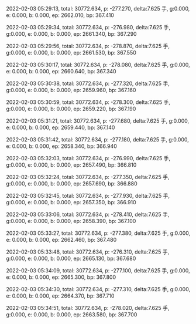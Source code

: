 2022-02-03 05:29:13, total: 30772.634, p: -277.270, delta:7.625 手, g:0.000, e: 0.000, b: 0.000, ep: 2662.010, bp: 367.410

2022-02-03 05:29:34, total: 30772.634, p: -276.980, delta:7.625 手, g:0.000, e: 0.000, b: 0.000, ep: 2661.340, bp: 367.290

2022-02-03 05:29:56, total: 30772.634, p: -278.870, delta:7.625 手, g:0.000, e: 0.000, b: 0.000, ep: 2661.530, bp: 367.550

2022-02-03 05:30:17, total: 30772.634, p: -278.080, delta:7.625 手, g:0.000, e: 0.000, b: 0.000, ep: 2660.640, bp: 367.340

2022-02-03 05:30:38, total: 30772.634, p: -277.320, delta:7.625 手, g:0.000, e: 0.000, b: 0.000, ep: 2659.960, bp: 367.160

2022-02-03 05:30:59, total: 30772.634, p: -278.300, delta:7.625 手, g:0.000, e: 0.000, b: 0.000, ep: 2659.220, bp: 367.190

2022-02-03 05:31:21, total: 30772.634, p: -277.680, delta:7.625 手, g:0.000, e: 0.000, b: 0.000, ep: 2659.440, bp: 367.140

2022-02-03 05:31:42, total: 30772.634, p: -277.180, delta:7.625 手, g:0.000, e: 0.000, b: 0.000, ep: 2658.340, bp: 366.940

2022-02-03 05:32:03, total: 30772.634, p: -276.990, delta:7.625 手, g:0.000, e: 0.000, b: 0.000, ep: 2657.490, bp: 366.810

2022-02-03 05:32:24, total: 30772.634, p: -277.350, delta:7.625 手, g:0.000, e: 0.000, b: 0.000, ep: 2657.690, bp: 366.880

2022-02-03 05:32:45, total: 30772.634, p: -277.930, delta:7.625 手, g:0.000, e: 0.000, b: 0.000, ep: 2657.350, bp: 366.910

2022-02-03 05:33:06, total: 30772.634, p: -278.410, delta:7.625 手, g:0.000, e: 0.000, b: 0.000, ep: 2658.390, bp: 367.100

2022-02-03 05:33:27, total: 30772.634, p: -277.380, delta:7.625 手, g:0.000, e: 0.000, b: 0.000, ep: 2662.460, bp: 367.480

2022-02-03 05:33:48, total: 30772.634, p: -276.310, delta:7.625 手, g:0.000, e: 0.000, b: 0.000, ep: 2665.130, bp: 367.680

2022-02-03 05:34:09, total: 30772.634, p: -277.100, delta:7.625 手, g:0.000, e: 0.000, b: 0.000, ep: 2665.300, bp: 367.800

2022-02-03 05:34:30, total: 30772.634, p: -277.310, delta:7.625 手, g:0.000, e: 0.000, b: 0.000, ep: 2664.370, bp: 367.710

2022-02-03 05:34:51, total: 30772.634, p: -278.020, delta:7.625 手, g:0.000, e: 0.000, b: 0.000, ep: 2663.580, bp: 367.700